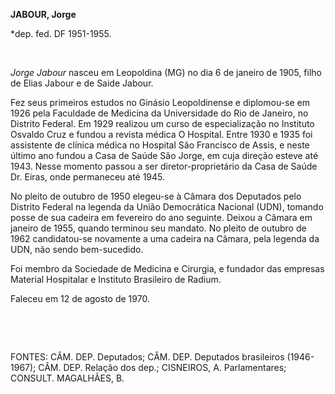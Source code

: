**JABOUR, Jorge**

\*dep. fed. DF 1951-1955.

 

*Jorge Jabour* nasceu em Leopoldina (MG) no dia 6 de janeiro de 1905,
filho de Elias Jabour e de Saide Jabour.

Fez seus primeiros estudos no Ginásio Leopoldinense e diplomou-se em
1926 pela Faculdade de Medicina da Universidade do Rio de Janeiro, no
Distrito Federal. Em 1929 realizou um curso de especialização no
Instituto Osvaldo Cruz e fundou a revista médica O Hospital. Entre 1930
e 1935 foi assistente de clínica médica no Hospital São Francisco de
Assis, e neste último ano fundou a Casa de Saúde São Jorge, em cuja
direção esteve até 1943. Nesse momento passou a ser diretor-proprietário
da Casa de Saúde Dr. Eiras, onde permaneceu até 1945.

No pleito de outubro de 1950 elegeu-se à Câmara dos Deputados pelo
Distrito Federal na legenda da União Democrática Nacional (UDN), tomando
posse de sua cadeira em fevereiro do ano seguinte. Deixou a Câmara em
janeiro de 1955, quando terminou seu mandato. No pleito de outubro de
1962 candidatou-se novamente a uma cadeira na Câmara, pela legenda da
UDN, não sendo bem-sucedido.

Foi membro da Sociedade de Medicina e Cirurgia, e fundador das empresas
Material Hospitalar e Instituto Brasileiro de Radium.

Faleceu em 12 de agosto de 1970.

 

 

FONTES: CÂM. DEP. Deputados; CÂM. DEP. Deputados brasileiros
(1946-1967); CÂM. DEP. Relação dos dep.; CISNEIROS, A. Parlamentares;
CONSULT. MAGALHÃES, B.

 
